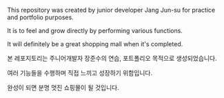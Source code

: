 This repository was created by junior developer Jang Jun-su for practice and portfolio purposes.

It is to feel and grow directly by performing various functions.

It will definitely be a great shopping mall when it's completed.

본 레포지토리는 주니어개발자 장준수의 연습, 포트폴리오 목적으로 생성되었습니다.

여러 기능들을 수행하며 직접 느끼고 성장하기 위함입니다.

완성이 되면 분명 멋진 쇼핑몰이 될 것입니다.
